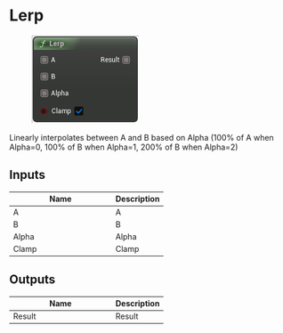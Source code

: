 # Lerp

<div align="left" data-full-width="false"><figure><img src="../../../../.gitbook/assets/lerp.png" alt=""><figcaption></figcaption></figure></div>

Linearly interpolates between A and B based on Alpha (100% of A when Alpha=0, 100% of B when Alpha=1, 200% of B when Alpha=2)

## Inputs

<table><thead><tr><th width="170">Name</th><th>Description</th></tr></thead><tbody><tr><td>A</td><td>A</td></tr><tr><td>B</td><td>B</td></tr><tr><td>Alpha</td><td>Alpha</td></tr><tr><td>Clamp</td><td>Clamp</td></tr></tbody></table>

## Outputs

<table><thead><tr><th width="170">Name</th><th>Description</th></tr></thead><tbody><tr><td>Result</td><td>Result</td></tr></tbody></table>
